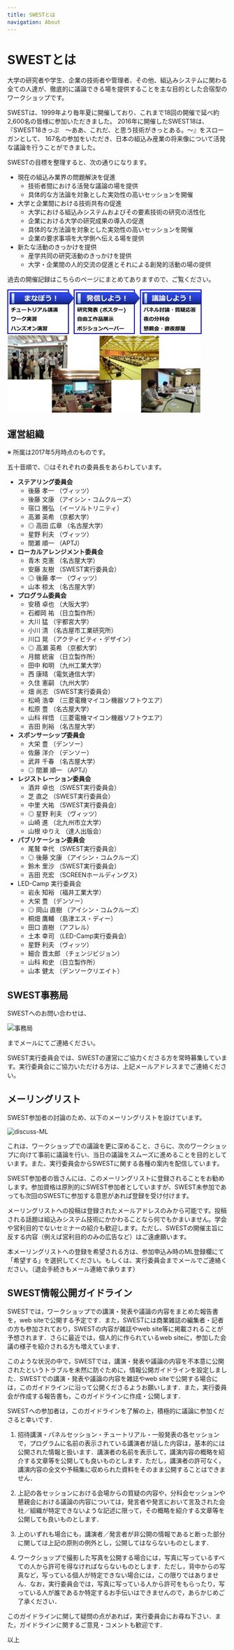 ```yaml
---
title: SWESTとは
navigation: About
---
```

# SWESTとは

大学の研究者や学生、企業の技術者や管理者、その他、組込みシステムに関わる全ての人達が、徹底的に議論できる場を提供することを主な目的とした合宿型のワークショップです。

SWESTは、1999年より毎年夏に開催しており、これまで18回の開催で延べ約2,600名の皆様に参加いただきました。
2016年に開催したSWEST18は、『SWEST18きっぷ　～ああ、これだ、と思う技術がきっとある。～』をスローガンとして、 167名の参加をいただき、日本の組込み産業の将来像について活発な議論を行うことができました。

SWESTの目標を整理すると、次の通りになります。

* 現在の組込み業界の問題解決を促進
  * 技術者間における活発な議論の場を提供
  * 具体的な方法論を対象とした実効性の高いセッションを開催
* 大学と企業間における技術共有の促進
  * 大学における組込みシステムおよびその要素技術の研究の活性化
  * 企業における大学の研究成果の導入の促進
  * 具体的な方法論を対象とした実効性の高いセッションを開催
  * 企業の要求事項を大学側へ伝える場を提供
* 新たな活動のきっかけを提供
  * 産学共同の研究活動のきっかけを提供
  * 大学・企業間の人的交流の促進とそれによる創発的活動の場の提供

過去の開催記録はこちらのページにまとめてありますので、ご覧ください。

![トピック](../images/topic.jpg)

<a name="swest-org"></a>

## 運営組織

※ 所属は2017年5月時点のものです。

五十音順で、◎はそれぞれの委員長をあらわしています。

* **ステアリング委員会**
  * 後藤 孝一 （ヴィッツ）
  * 後藤 文康 （アイシン・コムクルーズ）
  * 宿口 雅弘 （イーソルトリニティ）
  * 高瀬 英希 （京都大学）
  * ◎ 高田 広章 （名古屋大学）
  * 星野 利夫 （ヴィッツ）
  * 間瀬 順一 （APTJ）
* **ローカルアレンジメント委員会**
  * 青木 克憲 （名古屋大学）
  * 安藤 友樹 （SWEST実行委員会）
  * ◎ 後藤 孝一 （ヴィッツ）
  * 山本 椋太 （名古屋大学）
* **プログラム委員会**
  * 安積 卓也 （大阪大学）
  * 石郷岡 祐 （日立製作所）
  * 大川 猛  （宇都宮大学）
  * 小川 清  （名古屋市工業研究所）
  * 川口 晃  （アクティビティ・デザイン）
  * ◎ 高瀬 英希 （京都大学）
  * 月舘 統宙 （日立製作所）
  * 田中 和明 （九州工業大学）
  * 西 康晴  （電気通信大学）
  * 久住 憲嗣 （九州大学）
  * 畑 尚志  （SWEST実行委員会）
  * 松崎 浩幸 （三菱電機マイコン機器ソフトウエア）
  * 松原 豊  （名古屋大学）
  * 山科 祥悟 （三菱電機マイコン機器ソフトウエア）
  * 吉田 則裕 （名古屋大学）
* **スポンサーシップ委員会**
  *   大栄 豊  （デンソー）
  * 佐藤 洋介 （デンソー）
  * 武井 千春 （名古屋大学）
  * ◎ 間瀬 順一 （APTJ）
* **レジストレーション委員会**
  * 酒井 卓也 （SWEST実行委員会）
  * 芝 直之  （SWEST実行委員会）
  * 中里 大祐 （SWEST実行委員会）
  * ◎ 星野 利夫 （ヴィッツ）
  * 山崎 進  （北九州市立大学）
  * 山根 ゆりえ  （達人出版会）
* **パブリケーション委員会**
  * 尾鷲 幸代 （SWEST実行委員会）
  * ◎ 後藤 文康 （アイシン・コムクルーズ）
  * 鈴木 里沙 （SWEST実行委員会）
  * 吉田 充宏 （SCREENホールディングス）
* LED-Camp 実行委員会
  * 岩永 知裕 （福井工業大学）
  * 大栄 豊  （デンソー）
  * ◎ 岡山 直樹 （アイシン・コムクルーズ）
  * 桐畑 鷹輔 （島津エス・ディー）
  * 田口 直樹 （アフレル）
  * 土本 幸司 （LED-Camp実行委員会）
  * 星野 利夫 （ヴィッツ）
  * 細合 晋太郎  （チェンジビジョン）
  * 山科 和史 （日立製作所）
  * 山本 健太 （デンソークリエイト）

<a name="contact"></a>

## SWEST事務局

SWESTへのお問い合わせは、

![事務局](mail19.jpg)

までメールにてご連絡ください。

SWEST実行委員会では、SWESTの運営にご協力くださる方を常時募集しています。実行委員会にご協力いただける方は、上記メールアドレスまでご連絡ください。


<a name="ML"></a>

## メーリングリスト

SWEST参加者の討論のため、以下のメーリングリストを設けています。

![discuss-ML](discuss.jpg)

これは、ワークショップでの議論を更に深めること、さらに、次のワークショップに向けて事前に議論を行い、当日の議論をスムーズに進めることを目的としています。また、実行委員会からSWESTに関する各種の案内を配信しています。

SWEST参加者の皆さんには、このメーリングリストに登録されることをお勧めします。参加資格は原則的にSWEST参加者としていますが、SWEST未参加であっても次回のSWESTに参加する意思があれば登録を受け付けます。

メーリングリストへの投稿は登録されたメールアドレスのみから可能です。投稿される話題は組込みシステム技術にかかわることなら何でもかまいません。学会や営利目的でないセミナーの紹介も歓迎します。ただし、SWESTの開催主旨に反する内容（例えば営利目的のみの広告など）はご遠慮願います。

本メーリングリストへの登録を希望される方は、参加申込み時のML登録欄にて「希望する」を選択してください。もしくは、実行委員会までメールでご連絡ください。（退会手続きもメール連絡で承ります）

<a name="guideline"></a>

## SWEST情報公開ガイドライン

SWESTでは，ワークショップでの講演・発表や議論の内容をまとめた報告書を，web siteで公開する予定です．また，SWESTには商業雑誌の編集者・記者の方も参加されており，SWESTの内容が雑誌やweb site等に掲載されることが予想されます．さらに最近では，個人的に作られているweb siteに，参加した会議の様子を紹介される方も増えています．

このような状況の中で，SWESTでは，講演・発表や議論の内容を不本意に公開されたというトラブルを未然に防ぐために，情報公開ガイドラインを設定しました．SWESTでの講演・発表や議論の内容を雑誌やweb siteで公開する場合には，このガイドラインに沿って公開くださるようお願いします．また，実行委員会が作成する報告書も，このガイドラインに作成・公開します．

SWESTへの参加者は，このガイドラインを了解の上，積極的に議論に参加くださると幸いです．

1. 招待講演・パネルセッション・チュートリアル・一般発表の各セッションで，プログラムに名前の表示されている講演者が話した内容は，基本的には公開された情報と扱います．講演者の名前を表示して，講演内容の概略を紹介する文章等を公開しても良いものとします．ただし，講演者の許可なく，講演内容の全文や予稿集に収められた資料をそのまま公開することはできません．

2. 上記の各セッションにおける会場からの質疑の内容や，分科会セッションや懇親会における議論の内容については，発言者や発言において言及された会社／組織が特定できないような記述に限って，その概略を紹介する文章等を公開しても良いものとします．

3. 上のいずれも場合にも，講演者／発言者が非公開の情報であると断った部分に関しては上記の原則の例外とし，公開してはならないものとします．

4. ワークショップで撮影した写真を公開する場合には，写真に写っているすべての人から許可を得なければならないものとします．ただし，背中からの写真など，写っている個人が特定できない場合には，この限りではありません．なお，実行委員会では，写真に写っている人から許可をもらったり，写っている人が誰であるか特定するお手伝いはできませんので，あらかじめご了承ください．

このガイドラインに関して疑問の点があれば，実行委員会にお尋ね下さい．また，ガイドラインに関するご意見・コメントも歓迎です．

以上
